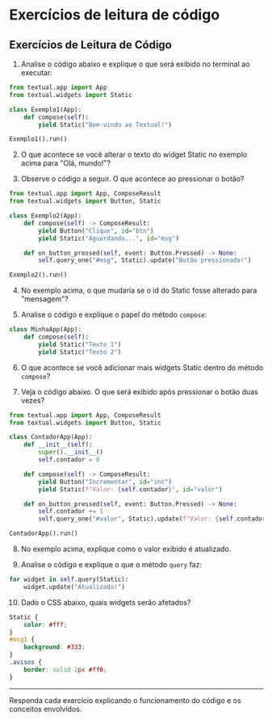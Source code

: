 # Exercícios de leitura de código

## Exercícios de Leitura de Código

1. Analise o código abaixo e explique o que será exibido no terminal ao executar:

```python
from textual.app import App
from textual.widgets import Static

class Exemplo1(App):
    def compose(self):
        yield Static("Bem-vindo ao Textual!")

Exemplo1().run()
```

2. O que acontece se você alterar o texto do widget Static no exemplo acima para "Olá, mundo!"?

3. Observe o código a seguir. O que acontece ao pressionar o botão?

```python
from textual.app import App, ComposeResult
from textual.widgets import Button, Static

class Exemplo2(App):
    def compose(self) -> ComposeResult:
        yield Button("Clique", id="btn")
        yield Static("Aguardando...", id="msg")

    def on_button_pressed(self, event: Button.Pressed) -> None:
        self.query_one("#msg", Static).update("Botão pressionado!")

Exemplo2().run()
```

4. No exemplo acima, o que mudaria se o id do Static fosse alterado para "mensagem"?

5. Analise o código e explique o papel do método `compose`:

```python
class MinhaApp(App):
    def compose(self):
        yield Static("Texto 1")
        yield Static("Texto 2")
```

6. O que acontece se você adicionar mais widgets Static dentro do método `compose`?

7. Veja o código abaixo. O que será exibido após pressionar o botão duas vezes?

```python
from textual.app import App, ComposeResult
from textual.widgets import Button, Static

class ContadorApp(App):
    def __init__(self):
        super().__init__()
        self.contador = 0

    def compose(self) -> ComposeResult:
        yield Button("Incrementar", id="inc")
        yield Static(f"Valor: {self.contador}", id="valor")

    def on_button_pressed(self, event: Button.Pressed) -> None:
        self.contador += 1
        self.query_one("#valor", Static).update(f"Valor: {self.contador}")

ContadorApp().run()
```

8. No exemplo acima, explique como o valor exibido é atualizado.

9. Analise o código e explique o que o método `query` faz:

```python
for widget in self.query(Static):
    widget.update("Atualizado!")
```

10. Dado o CSS abaixo, quais widgets serão afetados?

```css
Static {
    color: #fff;
}
#msg1 {
    background: #333;
}
.avisos {
    border: solid 2px #ff0;
}
```

---

Responda cada exercício explicando o funcionamento do código e os conceitos envolvidos.

